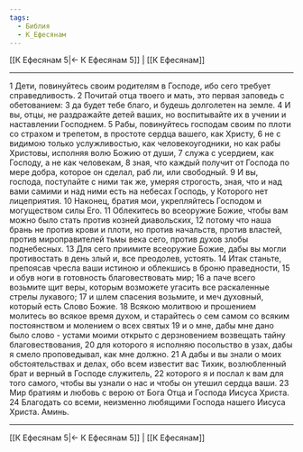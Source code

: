 ```yaml
---
tags:
  - Библия
  - К_Ефесянам
---
```

[[К Ефесянам 5|← К Ефесянам 5]] | [[К Ефесянам]]

---
1 Дети, повинуйтесь своим родителям в Господе, ибо сего требует справедливость.
2 Почитай отца твоего и мать, это первая заповедь с обетованием:
3 да будет тебе благо, и будешь долголетен на земле.
4 И вы, отцы, не раздражайте детей ваших, но воспитывайте их в учении и наставлении Господнем.
5 Рабы, повинуйтесь господам своим по плоти со страхом и трепетом, в простоте сердца вашего, как Христу,
6 не с видимою только услужливостью, как человекоугодники, но как рабы Христовы, исполняя волю Божию от души,
7 служа с усердием, как Господу, а не как человекам,
8 зная, что каждый получит от Господа по мере добра, которое он сделал, раб ли, или свободный.
9 И вы, господа, поступайте с ними так же, умеряя строгость, зная, что и над вами самими и над ними есть на небесах Господь, у Которого нет лицеприятия.
10 Наконец, братия мои, укрепляйтесь Господом и могуществом силы Его.
11 Облекитесь во всеоружие Божие, чтобы вам можно было стать против козней диавольских,
12 потому что наша брань не против крови и плоти, но против начальств, против властей, против мироправителей тьмы века сего, против духов злобы поднебесных.
13 Для сего приимите всеоружие Божие, дабы вы могли противостать в день злый и, все преодолев, устоять.
14 Итак станьте, препоясав чресла ваши истиною и облекшись в броню праведности,
15 и обув ноги в готовность благовествовать мир;
16 а паче всего возьмите щит веры, которым возможете угасить все раскаленные стрелы лукавого;
17 и шлем спасения возьмите, и меч духовный, который есть Слово Божие.
18 Всякою молитвою и прошением молитесь во всякое время духом, и старайтесь о сем самом со всяким постоянством и молением о всех святых
19 и о мне, дабы мне дано было слово - устами моими открыто с дерзновением возвещать тайну благовествования,
20 для которого я исполняю посольство в узах, дабы я смело проповедывал, как мне должно.
21 А дабы и вы знали о моих обстоятельствах и делах, обо всем известит вас Тихик, возлюбленный брат и верный в Господе служитель,
22 которого я и послал к вам для того самого, чтобы вы узнали о нас и чтобы он утешил сердца ваши.
23 Мир братиям и любовь с верою от Бога Отца и Господа Иисуса Христа.
24 Благодать со всеми, неизменно любящими Господа нашего Иисуса Христа. Аминь.

---
[[К Ефесянам 5|← К Ефесянам 5]] | [[К Ефесянам]]